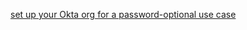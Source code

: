 [set up your Okta org for a password-optional use case](/docs/guides/oie-embedded-common-org-setup/nodejs/main/#set-up-your-okta-org-for-a-password-optional-use-case)
